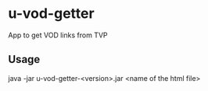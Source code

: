 # u-vod-getter
App to get VOD links from TVP

## Usage
java -jar u-vod-getter-\<version\>.jar \<name of the html file\>
